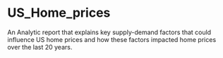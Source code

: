 # US_Home_prices
An Analytic report that explains key supply-demand factors that could influence US home prices and  how these factors impacted home prices over the last 20 years.
